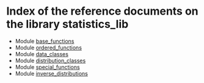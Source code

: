 # Index of the reference documents on the library statistics_lib

* Module [base_functions](./UD001_base_functions.md)
* Module [ordered_functions](./UD002_ordered_functions.md)
* Module [data_classes](./UD003_data_classes.md)
* Module [distribution_classes](./UD004_distribution_classes.md)
* Module [special_functions](./UD005_special_functions.md)
* Module [inverse_distributions](./UD006_inverse_distributions.md)
